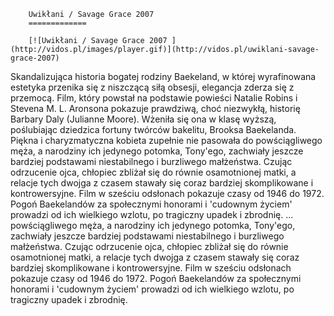 
        Uwikłani / Savage Grace 2007 
        =============
        
        [![Uwikłani / Savage Grace 2007 ](http://vidos.pl/images/player.gif)](http://vidos.pl/uwiklani-savage-grace-2007)
        
        
 Skandalizująca historia bogatej rodziny Baekeland, w której wyrafinowana estetyka przenika się z niszczącą siłą obsesji, elegancja zderza się z przemocą. Film, który powstał na podstawie powieści Natalie Robins i Stevena M. L. Aronsona pokazuje prawdziwą, choć niezwykłą, historię Barbary Daly (Julianne Moore). Wżeniła się ona w klasę wyższą, poślubiając dziedzica fortuny twórców bakelitu, Brooksa Baekelanda. Piękna i charyzmatyczna kobieta zupełnie nie pasowała do powściągliwego męża, a narodziny ich jedynego potomka, Tony'ego, zachwiały jeszcze bardziej podstawami niestabilnego i burzliwego małżeństwa. Czując odrzucenie ojca, chłopiec zbliżał się do równie osamotnionej matki, a relacje tych dwojga z czasem stawały się coraz bardziej skomplikowane i kontrowersyjne. Film w sześciu odsłonach pokazuje czasy od 1946 do 1972. Pogoń Baekelandów za społecznymi honorami i 'cudownym życiem' prowadzi od ich wielkiego wzlotu, po tragiczny upadek i zbrodnię.  ... powściągliwego męża, a narodziny ich jedynego potomka, Tony'ego, zachwiały jeszcze bardziej podstawami niestabilnego i burzliwego małżeństwa. Czując odrzucenie ojca, chłopiec zbliżał się do równie osamotnionej matki, a relacje tych dwojga z czasem stawały się coraz bardziej skomplikowane i kontrowersyjne. Film w sześciu odsłonach pokazuje czasy od 1946 do 1972. Pogoń Baekelandów za społecznymi honorami i 'cudownym życiem' prowadzi od ich wielkiego wzlotu, po tragiczny upadek i zbrodnię.
    